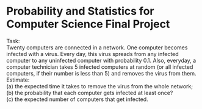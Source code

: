 # Probability and Statistics for Computer Science Final Project

Task: <br />
Twenty computers are connected in a network. One computer becomes infected with a virus. Every day, this virus spreads from any infected computer to any uninfected computer with probability 0.1. Also, everyday, a computer technician takes 5 infected computers at random (or all infected computers, if their number is less than 5) and removes the virus from them. <br />
Estimate: <br />
(a) the expected time it takes to remove the virus from the whole network; <br />
(b) the probability that each computer gets infected at least once? <br />
(c) the expected number of computers that get infected. <br />

